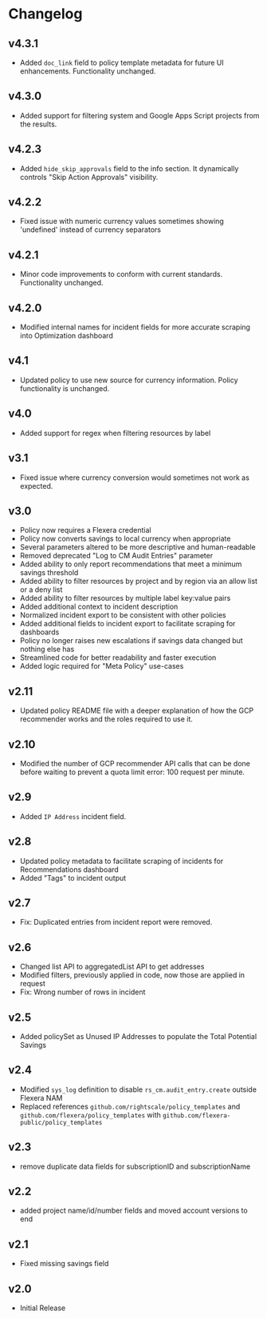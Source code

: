 # Changelog

## v4.3.1

- Added `doc_link` field to policy template metadata for future UI enhancements. Functionality unchanged.

## v4.3.0

- Added support for filtering system and Google Apps Script projects from the results.

## v4.2.3

- Added `hide_skip_approvals` field to the info section. It dynamically controls "Skip Action Approvals" visibility.

## v4.2.2

- Fixed issue with numeric currency values sometimes showing 'undefined' instead of currency separators

## v4.2.1

- Minor code improvements to conform with current standards. Functionality unchanged.

## v4.2.0

- Modified internal names for incident fields for more accurate scraping into Optimization dashboard

## v4.1

- Updated policy to use new source for currency information. Policy functionality is unchanged.

## v4.0

- Added support for regex when filtering resources by label

## v3.1

- Fixed issue where currency conversion would sometimes not work as expected.

## v3.0

- Policy now requires a Flexera credential
- Policy now converts savings to local currency when appropriate
- Several parameters altered to be more descriptive and human-readable
- Removed deprecated "Log to CM Audit Entries" parameter
- Added ability to only report recommendations that meet a minimum savings threshold
- Added ability to filter resources by project and by region via an allow list or a deny list
- Added ability to filter resources by multiple label key:value pairs
- Added additional context to incident description
- Normalized incident export to be consistent with other policies
- Added additional fields to incident export to facilitate scraping for dashboards
- Policy no longer raises new escalations if savings data changed but nothing else has
- Streamlined code for better readability and faster execution
- Added logic required for "Meta Policy" use-cases

## v2.11

- Updated policy README file with a deeper explanation of how the GCP recommender works and the roles required to use it.

## v2.10

- Modified the number of GCP recommender API calls that can be done before waiting to prevent a quota limit error: 100 request per minute.

## v2.9

- Added `IP Address` incident field.

## v2.8

- Updated policy metadata to facilitate scraping of incidents for Recommendations dashboard
- Added "Tags" to incident output

## v2.7

- Fix: Duplicated entries from incident report were removed.

## v2.6

- Changed list API to aggregatedList API to get addresses
- Modified filters, previously applied in code, now those are applied in request
- Fix: Wrong number of rows in incident

## v2.5

- Added policySet as Unused IP Addresses to populate the Total Potential Savings

## v2.4

- Modified `sys_log` definition to disable `rs_cm.audit_entry.create` outside Flexera NAM
- Replaced references `github.com/rightscale/policy_templates` and `github.com/flexera/policy_templates` with `github.com/flexera-public/policy_templates`

## v2.3

- remove duplicate data fields for subscriptionID and subscriptionName

## v2.2

- added project name/id/number fields and moved account versions to end

## v2.1

- Fixed missing savings field

## v2.0

- Initial Release
